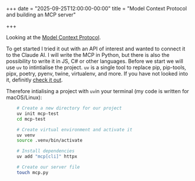 +++
date = "2025-09-25T12:00:00-00:00"
title = "Model Context Protocol and building an MCP server"

+++

Looking at the [Model Context Protocol](https://modelcontextprotocol.io/docs/getting-started/intro).

To get started I tried it out with an API of interest and wanted to connect it to the Claude AI. I will write the MCP in Python, but there is also the possibility to write it in JS, C# or other languages. Before we start we will use ``uv`` to intintialise the project. ``uv`` is a single tool to replace pip, pip-tools, pipx, poetry, pyenv, twine, virtualenv, and more. If you have not looked into it, definitly [check it out](https://docs.astral.sh/uv/).

Therefore intialising a project with ``uv``in your terminal (my code is written for macOS/Linux):

```bash
    # Create a new directory for our project
    uv init mcp-test
    cd mcp-test

    # Create virtual environment and activate it
    uv venv
    source .venv/bin/activate

    # Install dependencies
    uv add "mcp[cli]" httpx

    # Create our server file
    touch mcp.py
```


